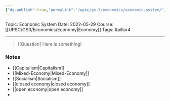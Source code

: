 ```yaml
---
{"dg-publish":true,"permalink":"/upsc/gs-3/economics/economic-system/","dgHomeLink":true,"dgPassFrontmatter":false}
---
```


Topic: Economic System
Date: 2022-05-29
Course: [[UPSC/GS3/Economics/Economy|Economy]]
Tags: #pillar4 

---

> [!Question]
> Here is something! 


### Notes
- [[Capitalism|Capitalism]]
- [[Mixed-Economy|Mixed-Economy]]
- [[Socialism|Socialism]]
- [[closed economy|closed economy]]
- [[open economy|open economy]]
- 

